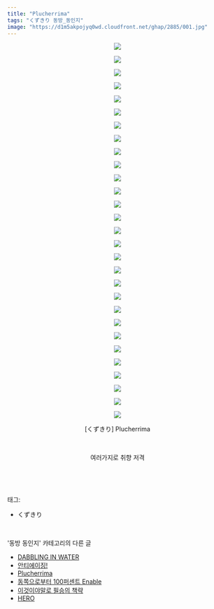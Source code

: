```yaml
---
title: "Plucherrima"
tags: "くずきり 동방_동인지"
image: "https://d1m5akpojyq0wd.cloudfront.net/ghap/2885/001.jpg"
---
```

<div class="article">
<p style="text-align: center; clear: none; float: none;"><img src="{{ site.imgserver6 }}/ghap/2885/001.jpg"/></p>
<p style="text-align: center; clear: none; float: none;"><img src="{{ site.imgserver6 }}/ghap/2885/002.jpg"/></p>
<p style="text-align: center; clear: none; float: none;"><img src="{{ site.imgserver6 }}/ghap/2885/003.jpg"/></p>
<p style="text-align: center; clear: none; float: none;"><img src="{{ site.imgserver6 }}/ghap/2885/004.jpg"/></p>
<p style="text-align: center; clear: none; float: none;"><img src="{{ site.imgserver6 }}/ghap/2885/005.jpg"/></p>
<p style="text-align: center; clear: none; float: none;"><img src="{{ site.imgserver6 }}/ghap/2885/006.jpg"/></p>
<p style="text-align: center; clear: none; float: none;"><img src="{{ site.imgserver6 }}/ghap/2885/007.jpg"/></p>
<p style="text-align: center; clear: none; float: none;"><img src="{{ site.imgserver6 }}/ghap/2885/008.jpg"/></p>
<p style="text-align: center; clear: none; float: none;"><img src="{{ site.imgserver6 }}/ghap/2885/009.jpg"/></p>
<p style="text-align: center; clear: none; float: none;"><img src="{{ site.imgserver6 }}/ghap/2885/010.jpg"/></p>
<p style="text-align: center; clear: none; float: none;"><img src="{{ site.imgserver6 }}/ghap/2885/011.jpg"/></p>
<p style="text-align: center; clear: none; float: none;"><img src="{{ site.imgserver6 }}/ghap/2885/012.jpg"/></p>
<p style="text-align: center; clear: none; float: none;"><img src="{{ site.imgserver6 }}/ghap/2885/013.jpg"/></p>
<p style="text-align: center; clear: none; float: none;"><img src="{{ site.imgserver6 }}/ghap/2885/014.jpg"/></p>
<p style="text-align: center; clear: none; float: none;"><img src="{{ site.imgserver6 }}/ghap/2885/015.jpg"/></p>
<p style="text-align: center; clear: none; float: none;"><img src="{{ site.imgserver6 }}/ghap/2885/016.jpg"/></p>
<p style="text-align: center; clear: none; float: none;"><img src="{{ site.imgserver6 }}/ghap/2885/017.jpg"/></p>
<p style="text-align: center; clear: none; float: none;"><img src="{{ site.imgserver6 }}/ghap/2885/018.jpg"/></p>
<p style="text-align: center; clear: none; float: none;"><img src="{{ site.imgserver6 }}/ghap/2885/019.jpg"/></p>
<p style="text-align: center; clear: none; float: none;"><img src="{{ site.imgserver6 }}/ghap/2885/020.jpg"/></p>
<p style="text-align: center; clear: none; float: none;"><img src="{{ site.imgserver6 }}/ghap/2885/021.jpg"/></p>
<p style="text-align: center; clear: none; float: none;"><img src="{{ site.imgserver6 }}/ghap/2885/022.jpg"/></p>
<p style="text-align: center; clear: none; float: none;"><img src="{{ site.imgserver6 }}/ghap/2885/023.jpg"/></p>
<p style="text-align: center; clear: none; float: none;"><img src="{{ site.imgserver6 }}/ghap/2885/024.jpg"/></p>
<p style="text-align: center; clear: none; float: none;"><img src="{{ site.imgserver6 }}/ghap/2885/025.jpg"/></p>
<p style="text-align: center; clear: none; float: none;"><img src="{{ site.imgserver6 }}/ghap/2885/026.jpg"/></p>
<p style="text-align: center; clear: none; float: none;"><img src="{{ site.imgserver6 }}/ghap/2885/027.jpg"/></p>
<p style="text-align: center; clear: none; float: none;"><img src="{{ site.imgserver6 }}/ghap/2885/028.jpg"/></p>
<p style="text-align: center; clear: none; float: none;"><img src="{{ site.imgserver6 }}/ghap/2885/029.jpg"/></p>
<p style="text-align: center; clear: none; float: none;">[くずきり] Plucherrima</p>
<p style="text-align: center; clear: none; float: none;"><br/></p>
<p style="text-align: center; clear: none; float: none;">여러가지로 취향 저격</p>
<p><br/></p>
</div><br/>
<div class="tagTrail">
<p>태그: </p>
<ul>
<li>くずきり</li>
</ul>
</div><br/>
<div class="another">
<p>'동방 동인지' 카테고리의 다른 글</p>
<ul>
<li><a href="/ghap_2887">DABBLING IN WATER</a></li>
<li><a href="/ghap_2886">안티에이징!</a></li>
<li><a href="/ghap_2885">Plucherrima</a></li>
<li><a href="/ghap_2884">동쪽으로부터 100퍼센트 Enable</a></li>
<li><a href="/ghap_2883">이것이야말로 필승의 책략</a></li>
<li><a href="/ghap_2882">HERO</a></li>
</ul>
</div><br/>
<div class="cb_module cb_fluid">
<div class="cb_wrt cb_profile">
</div><!-- commentList close -->
</div><br/>
